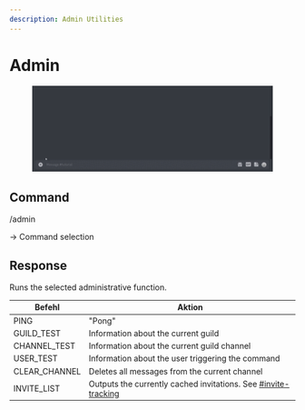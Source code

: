 ```yaml
---
description: Admin Utilities
---
```


# Admin

<figure><img src="../../.gitbook/assets/Seymour-Admin.gif" alt=""><figcaption></figcaption></figure>

## Command

/admin

\-> Command selection

## Response

Runs the selected administrative function.

| Befehl         | Aktion                                                                                                                |
| -------------- | --------------------------------------------------------------------------------------------------------------------- |
| PING           | "Pong"                                                                                                                |
| GUILD\_TEST    | Information about the current guild                                                                                   |
| CHANNEL\_TEST  | Information about the current guild channel                                                                           |
| USER\_TEST     | Information about the user triggering the command                                                                     |
| CLEAR\_CHANNEL | Deletes all messages from the current channel                                                                         |
| INVITE\_LIST   | Outputs the currently cached invitations. See [#invite-tracking](../additional-features.md#invite-tracking "mention") |
